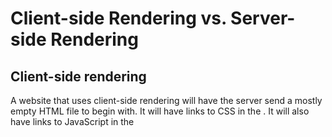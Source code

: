 # Client-side Rendering vs. Server-side Rendering
## Client-side rendering
A website that uses client-side rendering will have the server send a mostly empty HTML file to begin with. It will have links to CSS in the <head>. It will also have links to JavaScript in the <script> just before the closing </body> tag. The <body> will otherwise be empty. This is to stop JavaScript loading from blocking content loading. So, the content is loaded and the scripts are loaded next.

An alternative to this is to use async in the script tag, like so:
```html
<script src=”main.js” async></script> 
```
The async attribute tells the browser to load the file asynchronously. This means it is loaded as a background task, so it will not block the main thread and hence will not block the content from loading.

While we’re on the topic, it’s recommended to put links to CSS style sheets in <head></head>, too. This is so that the browser styles the HTML as it loads. If style sheets are put at the bottom of the HTML, the browser will have to restyle and render the whole page from the top, which can cause a performance bottleneck.

However, unless the script is needed before the content for some reason, it’s best to keep it at the end of the body. Here’s how client-side rendering works:

[CSR]

Also, note that in-lining styles like this:
```html
<p style="font-size: 40px; color: blue;">Interviews can be fun!</p>
```
is not a good idea, because you’ll end up duplicating a bunch of styles, negatively impacting render time, and ultimately, you won’t harness the power of full CSS features (such as classes).

### Pros
JavaScript bundles can be cached to speed things up in the future.

### Cons
- Loading content may take a while because requests have to travel all the way to the server, which can be very far away.
- SEO takes a hit because all search engines see is an empty HTML file.

## Server-side rendering
In server-side rendering, the whole web page is compiled on the server. The HTML is completely populated with the content, which is sent to the client. Next.js and Gatsby use this technique. Here’s how server-side rendering generally goes:

[SSR]

### Pros
Search engines will be able to crawl the site, resulting in better SEO because the pages will be populated with content.
### Cons
A page will have to be rendered on the server and reloaded every time a new page on the site is visited, which will lead to full page reloads.
The server will receive frequent requests, which can easily lead to the server getting flooded with requests and slowing down.
